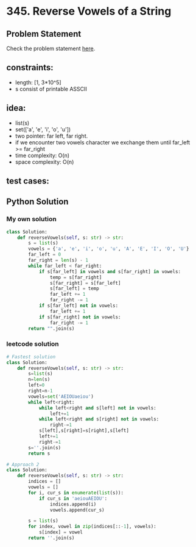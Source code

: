 # 345. Reverse Vowels of a String
## Problem Statement
Check the problem statement [here](https://leetcode.com/problems/reverse-vowels-of-a-string/description/).


## constraints:
- length: [1, 3*10^5]
- s consist of printable ASSCII

## idea:
- list(s)
- set(['a', 'e', 'i', 'o', 'u'])
- two pointer: far left, far right.
- if we encounter two vowels character we exchange them until far_left >= far_right
- time complexity: O(n)
- space complexity: O(n)

## test cases:

## Python Solution

### My own solution

```Python
class Solution:
    def reverseVowels(self, s: str) -> str:
        s = list(s)
        vowels = {'a', 'e', 'i', 'o', 'u', 'A', 'E', 'I', 'O', 'U'}
        far_left = 0
        far_right = len(s) - 1
        while far_left < far_right:
            if s[far_left] in vowels and s[far_right] in vowels:
                temp = s[far_right]
                s[far_right] = s[far_left]
                s[far_left] = temp
                far_left += 1
                far_right -= 1
            if s[far_left] not in vowels:
                far_left += 1
            if s[far_right] not in vowels:
                far_right -= 1
        return "".join(s)
```

### leetcode solution

```Python
# Fastest solution
class Solution:
    def reverseVowels(self, s: str) -> str:
        s=list(s)
        n=len(s)
        left=0
        right=n-1
        vowels=set('AEIOUaeiou')
        while left<right:
            while left<right and s[left] not in vowels:
                left+=1
            while left<right and s[right] not in vowels:
                right-=1
            s[left],s[right]=s[right],s[left]
            left+=1
            right-=1
        s=''.join(s)
        return s
```

```python
# Approach 2
class Solution:
    def reverseVowels(self, s: str) -> str:
        indices = []
        vowels = []
        for i, cur_s in enumerate(list(s)):
            if cur_s in 'aeiouAEIOU':
                indices.append(i)
                vowels.append(cur_s)

        s = list(s)
        for index, vowel in zip(indices[::-1], vowels):
            s[index] = vowel
        return ''.join(s)
```


